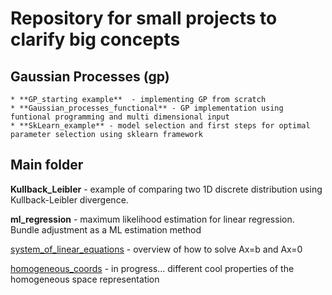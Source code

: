 # Repository for small projects to clarify big concepts

## Gaussian Processes (gp)
	* **GP_starting example**  - implementing GP from scratch
	* **Gaussian_processes_functional** - GP implementation using funtional programming and multi dimensional input
	* **SkLearn_example** - model selection and first steps for optimal parameter selection using sklearn framework


## Main folder
**Kullback_Leibler**  - example of comparing two 1D discrete distribution using Kullback-Leibler divergence.

**ml_regression** - maximum likelihood estimation for linear regression. Bundle adjustment as a ML estimation method

[system_of_linear_equations](system_of_linear_equations.ipynb) - overview of how to solve Ax=b and Ax=0

[homogeneous_coords](http://nbviewer.jupyter.org/github/ovysotska/in_simple_english/blob/master/homogeneous_coords.ipynb) - in progress... different cool properties of the homogeneous space representation


